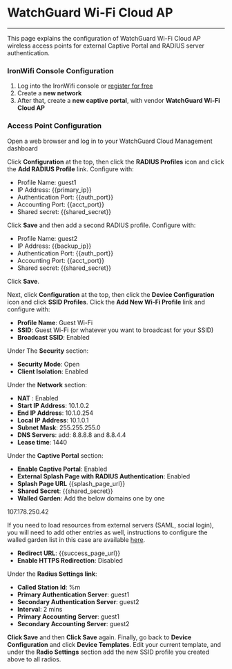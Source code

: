 # **WatchGuard Wi-Fi Cloud AP**

---

This page explains the configuration of WatchGuard Wi-Fi Cloud AP wireless access points for external Captive  Portal and RADIUS server authentication.

### IronWifi Console Configuration

1. Log into the IronWifi console or [register for free](https://console.ironwifi.com/register)
2. Create a **new network**
3. After that, create a **new captive portal**, with vendor **WatchGuard Wi-Fi Cloud AP**

### Access Point Configuration

Open a web browser and log in to your WatchGuard Cloud Management dashboard

Click **Configuration** at the top, then click the **RADIUS Profiles** icon and click the **Add RADIUS Profile** link. Configure with:

- Profile Name: guest1
- IP Address: {{primary_ip}}
- Authentication Port: {{auth_port}}
- Accounting Port: {{acct_port}}
- Shared secret: {{shared_secret}}

Click **Save** and then add a second RADIUS profile. Configure with:

- Profile Name: guest2
- IP Address: {{backup_ip}}
- Authentication Port: {{auth_port}}
- Accounting Port: {{acct_port}}
- Shared secret: {{shared_secret}}

Click **Save**.

Next, click **Configuration** at the top, then click the **Device Configuration** icon and click **SSID Profiles**. Click the **Add New Wi-Fi Profile** link and configure with:

- **Profile Name**: Guest Wi-Fi
- **SSID**: Guest Wi-Fi (or whatever you want to broadcast for your SSID)
- **Broadcast SSID**: Enabled

Under The **Security**  section:

- **Security Mode**: Open
- **Client Isolation**: Enabled

Under the **Network** section:

- **NAT** : Enabled
- **Start IP Address**: 10.1.0.2
- **End IP Address**: 10.1.0.254
- **Local IP Address**: 10.1.0.1
- **Subnet Mask**: 255.255.255.0
- **DNS Servers**: add: 8.8.8.8 and 8.8.4.4
- **Lease time**: 1440

Under the **Captive Portal**  section:

- **Enable Captive Portal**: Enabled
- **External Splash Page with RADIUS Authentication**: Enabled
- **Splash Page URL** {{splash_page_url}}
- **Shared Secret**: {{shared_secret}}
- **Walled Garden**: Add the below domains one by one 

107.178.250.42
  
If you need to load resources from external servers (SAML, social login), you will need to add other entries as well, instructions to configure the walled garden list in this case are available [here](https://ironwifi.com/walled-garden-list-guide).

- **Redirect URL**: {{success_page_url}}
- **Enable HTTPS Redirection**: Disabled

  
Under the **Radius Settings link**:

- **Called Station Id**: %m
- **Primary Authentication Server**: guest1
- **Secondary Authentication Server**: guest2
- **Interval**: 2 mins
- **Primary Accounting Server**: guest1
- **Secondary Accounting Server**: guest2

**Click Save**  and then **Click Save** again. Finally, go back to **Device Configuration** and click **Device Templates**. Edit your current template, and under the **Radio Settings** section add the new SSID profile you created above to all radios.
